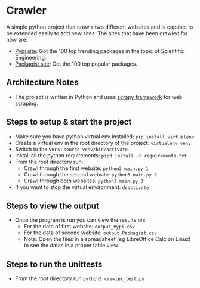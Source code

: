 # Crawler

A simple python project that crawls two different websites and is capable to be extended easily to add new sites. The sites that have been crawled for now are:

- [Pypi site](https://pypi.org/search/?q=&o=&c=Topic+%3A%3A+Scientific%2FEngineering): Got the 100 top trending packages in the topic of Scientific Engineering.
- [Packagist site](https://packagist.org/explore/popular): Got the 100 top popular packages.

Architecture Notes
------------------
* The project is written in Python and uses [scrapy framework](https://docs.scrapy.org/en/latest/) for web scraping.


Steps to setup & start the project
---------------------------------------------
* Make sure you have python virtual env installed: `pip install virtualenv` 
* Create a virtual env in the root directory of the project: `virtualenv venv`
* Switch to the venv: `source venv/bin/activate`
* Install all the python requirements: `pip3 install -r requirements.txt`
* From the root directory run:
  * Crawl through the first website: `python3 main.py 1` 
  * Crawl through the second website: `python3 main.py 2`
  * Crawl through both websites: `python3 main.py 3`
* If you want to stop the virtual environment: `deactivate`

Steps to view the output
--------------------------
* Once the program is run you can view the results on:
  * For the data of first website: `output_Pypi.csv`
  * For the data of second website: `output_Packagist.csv`
  * Note: Open the files in a spreadsheet (eg LibreOffice Calc on Linux) to see the datas in a proper table view

Steps to run the unittests
--------------------------
* From the root directory run `python3 crawler_test.py`